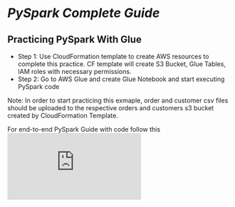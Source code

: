 # *PySpark Complete Guide*
## Practicing PySpark With Glue
- Step 1: Use CloudFormation template to create AWS resources to complete this practice. CF template will create S3 Bucket, Glue Tables, IAM roles with necessary permissions.
- Step 2: Go to AWS Glue and create Glue Notebook and start executing PySpark code
  
Note: In order to start practicing this exmaple, order and customer csv files should be uploaded to the respective orders and customers s3 bucket created by CloudFormation Template.

For end-to-end PySpark Guide with code follow this ![Documentation:](https://github.com/MishraSubash/PySparkCompleteGuide/blob/main/PySparkGuide.md)
